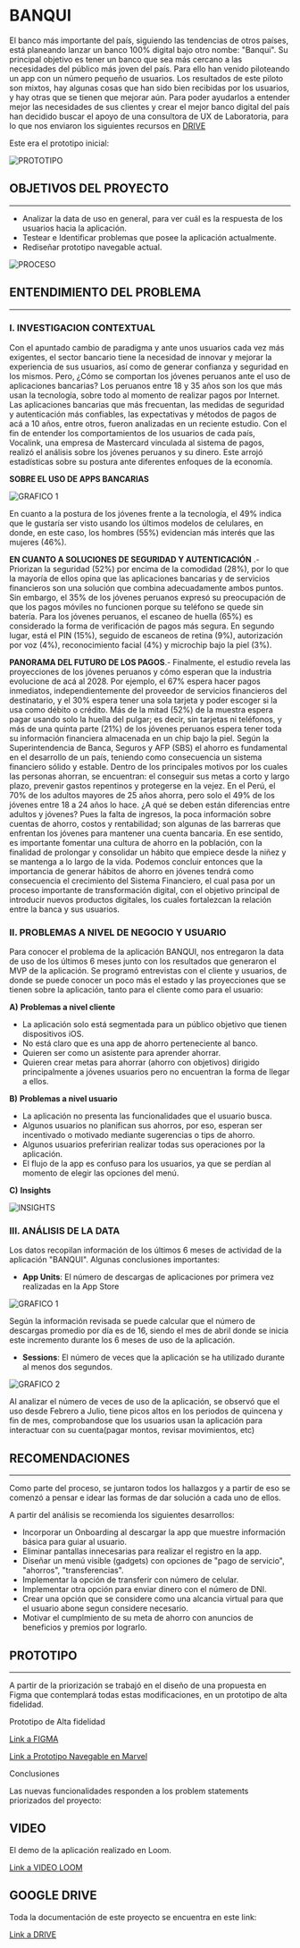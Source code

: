 # __**BANQUI**__

El banco más importante del país, siguiendo las tendencias de otros países, está planeando lanzar un banco 100% digital bajo otro nombe: "Banqui". Su principal objetivo es tener un banco que sea más cercano a las necesidades del público más joven del país. Para ello han venido piloteando un app con un número pequeño de usuarios. Los resultados de este piloto son mixtos, hay algunas cosas que han sido bien recibidas por los usuarios, y hay otras que se tienen que mejorar aún.
Para poder ayudarlos a entender mejor las necesidades de sus clientes y crear el mejor banco digital del país han decidido buscar el apoyo de una consultora de UX de Laboratoria, para lo que nos enviaron los siguientes recursos en [DRIVE](https://drive.google.com/drive/folders/1etdcDyoN7C038ti_i4RhavK2DWEAc1yH)
 

Este era el prototipo inicial:

![PROTOTIPO](imagenes/PRIMERPROTOTIPO.PNG)


## __OBJETIVOS DEL PROYECTO__
----------

* Analizar la data de uso en general, para ver cuál es la respuesta de los usuarios hacia la aplicación.
* Testear e Identificar problemas que posee la aplicación actualmente.
* Rediseñar prototipo navegable actual.

![PROCESO](imagenes/PROCESO.jpg)

## __ENTENDIMIENTO DEL PROBLEMA__
-----

### __I. INVESTIGACION CONTEXTUAL__
Con el apuntado cambio de paradigma y ante unos usuarios cada vez más exigentes, el sector bancario tiene la necesidad de innovar y mejorar la experiencia de sus usuarios, así como de generar confianza y seguridad en los mismos.
Pero, ¿Cómo se comportan los jóvenes peruanos ante el uso de aplicaciones bancarias?
Los peruanos entre 18 y 35 años son los que más usan la tecnología, sobre todo al momento de realizar pagos por Internet. Las aplicaciones bancarias que más frecuentan, las medidas de seguridad y autenticación más confiables, las expectativas y métodos de pagos de acá a 10 años, entre otros, fueron analizadas en un reciente estudio. Con el fin de entender los comportamientos de los usuarios de cada país, Vocalink, una empresa de Mastercard vinculada al sistema de pagos, realizó el análisis sobre los jóvenes peruanos y su dinero. Este arrojó estadísticas sobre su postura ante diferentes enfoques de la economía.

__SOBRE EL USO DE APPS BANCARIAS__

![GRAFICO 1](imagenes/grafico.PNG)

En cuanto a la postura de los jóvenes frente a la tecnología, el 49% indica que le gustaría ser visto usando los últimos modelos de celulares, en donde, en este caso, los hombres (55%) evidencian más interés que las mujeres (46%).

__EN CUANTO A SOLUCIONES DE SEGURIDAD Y AUTENTICACIÓN__ .- Priorizan la seguridad (52%) por encima de la comodidad (28%), por lo que la mayoría de ellos opina que las aplicaciones bancarias y de servicios financieros son una solución que combina adecuadamente ambos puntos. Sin embargo, el 35% de los jóvenes peruanos expresó su preocupación de que los pagos móviles no funcionen porque su teléfono se quede sin batería.
Para los jóvenes peruanos, el escaneo de huella (65%) es considerado la forma de verificación de pagos más segura. En segundo lugar, está el PIN (15%), seguido de escaneos de retina (9%), autorización por voz (4%), reconocimiento facial (4%) y microchip bajo la piel (3%).

__PANORAMA DEL FUTURO DE LOS PAGOS__.- Finalmente, el estudio revela las proyecciones de los jóvenes peruanos y cómo esperan que la industria evolucione de acá al 2028. Por ejemplo, el 67% espera hacer pagos inmediatos, independientemente del proveedor de servicios financieros del destinatario, y el 30% espera tener una sola tarjeta y poder escoger si la usa como débito o crédito.
Más de la mitad (52%) de la muestra espera pagar usando solo la huella del pulgar; es decir, sin tarjetas ni teléfonos, y más de una quinta parte (21%) de los jóvenes peruanos espera tener toda su información financiera almacenada en un chip bajo la piel.
Según la Superintendencia de Banca, Seguros y AFP (SBS) el ahorro es fundamental en el desarrollo de un país, teniendo como consecuencia un sistema financiero sólido y estable. Dentro de los principales motivos por los cuales las personas ahorran, se encuentran: el conseguir sus metas a corto y largo plazo, prevenir gastos repentinos y protegerse en la vejez.
En el Perú, el 70% de los adultos mayores de 25 años ahorra, pero solo el 49% de los jóvenes entre 18 a 24 años lo hace. ¿A qué se deben están diferencias entre adultos y jóvenes? Pues la falta de ingresos, la poca información sobre cuentas de ahorro, costos y rentabilidad; son algunas de las barreras que enfrentan los jóvenes para mantener una cuenta bancaria. En ese sentido, es importante fomentar una cultura de ahorro en la población, con la finalidad de prolongar y consolidar un hábito que empiece desde la niñez y se mantenga a lo largo de la vida. Podemos concluir entonces que la importancia de generar hábitos de ahorro en jóvenes tendrá como consecuencia el crecimiento del Sistema Financiero, el cual pasa por un proceso importante de transformación digital, con el objetivo principal de introducir nuevos productos digitales, los cuales fortalezcan la relación entre la banca y sus usuarios.

### __II. PROBLEMAS A NIVEL DE NEGOCIO Y USUARIO__

Para conocer el problema de la aplicación BANQUI, nos entregaron la data de uso de los últimos 6 meses junto con  los resultados que generaron el MVP de la aplicación. 
Se programó entrevistas con el cliente y usuarios, de donde se puede conocer un poco más el estado y las proyecciones que se tienen sobre la aplicación, tanto para el cliente como para el usuario:

__A)__ __Problemas a nivel cliente__
* La aplicación solo está segmentada para un público objetivo que tienen dispositivos iOS.
* No está claro que es una app de ahorro perteneciente al banco.
* Quieren ser como un asistente para aprender ahorrar.
* Quieren crear metas para ahorrar (ahorro con objetivos) dirigido principalmente a jóvenes usuarios pero no encuentran la forma de llegar a ellos.
 
__B)__ __Problemas a nivel usuario__
* La aplicación no presenta las funcionalidades que el usuario busca.
* Algunos usuarios no planifican sus ahorros, por eso, esperan ser incentivado o motivado mediante sugerencias o tips de ahorro.
* Algunos usuarios preferirian realizar todas sus operaciones por la aplicación.
* El flujo de la app es confuso para los usuarios, ya que se perdían al momento de elegir las opciones del menú.

__C)__ __Insights__


![INSIGHTS](imagenes/INSIGHTS.PNG)


### __III. ANÁLISIS DE LA DATA__
Los datos recopilan información de los últimos 6 meses de actividad de la aplicación "BANQUI". Algunas conclusiones importantes:

* __App Units__: El número de descargas de aplicaciones por primera vez realizadas en la App Store

![GRAFICO 1](imagenes/USO.PNG)

Según la información revisada se puede calcular que el número de descargas promedio por día es de 16, siendo el mes de abril donde se inicia este  incremento durante los 6 meses de uso de la aplicación.

* __Sessions__: El número de veces que la aplicación se ha utilizado durante al menos dos segundos.

![GRAFICO 2](imagenes/SESIONES.png)

Al analizar el número de veces de  uso de  la aplicación, se observó que el uso desde Febrero a Julio, tiene picos altos en los periodos de quincena y fin de mes, comprobandose que los usuarios usan la aplicación para interactuar con su cuenta(pagar montos, revisar movimientos, etc)


## __RECOMENDACIONES__
------------

Como parte del proceso, se juntaron todos los hallazgos y a partir de eso se comenzó a pensar e idear las formas de dar solución a cada uno de ellos. 

A partir del análisis se recomienda los siguientes desarrollos:

* Incorporar un Onboarding al descargar la app que muestre información básica para guiar al usuario.
* Eliminar pantallas innecesarias para realizar el registro en la app.
* Diseñar un menú visible (gadgets) con opciones de "pago de servicio", "ahorros", "transferencias".
* Implementar la opción de transferir con número de celular.
* Implementar otra opción para enviar dinero con el número de DNI.
* Crear una opción que se considere como una alcancia virtual para que el usuario abone segun considere necesario.
* Motivar el cumplmiento de su meta de ahorro con anuncios de beneficios y premios por lograrlo.

## PROTOTIPO
------

A partir de la priorización se trabajó en el diseño de una propuesta en Figma que contemplará todas estas modificaciones, en un prototipo de alta fidelidad.

Prototipo de Alta fidelidad

[Link a FIGMA](https://www.figma.com/file/HNa8EMC6mZ6NfRo47p4VTy/App-Financiera---Banqui "titulo")

[Link a Prototipo Navegable en Marvel](https://marvelapp.com/6811981/screen/61632550"titulo")

Conclusiones 

Las nuevas funcionalidades responden a los problem statements priorizados del proyecto: 






## VIDEO
El demo de la aplicación realizado en Loom.

[Link a VIDEO LOOM ](https:/ "titulo")

## GOOGLE DRIVE 
Toda la documentación de este proyecto se encuentra en este link:

[Link a DRIVE](https://drive.google.com/drive/folders/1TuloHfONGVA0vBNgffkVh2-lh1RGBCc9 "titulo")







